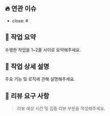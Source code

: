 ## 🔥 연관 이슈

- close: #

## 📝 작업 요약

수행한 작업을 1~2줄 사이로 요약해주세요.

## 🔎 작업 상세 설명

주요 기능 및 로직에 관해 설명해주세요.

## 🌟 리뷰 요구 사항

> 리뷰 예상 시간 및 집중 리뷰 부분을 작성해주세요.

